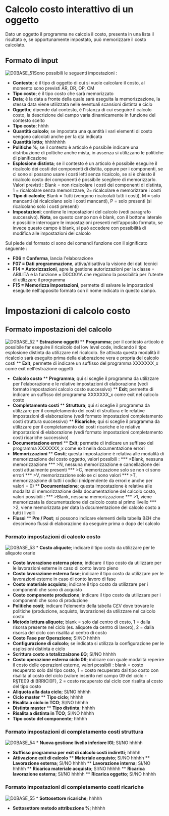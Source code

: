 # Calcolo costo interattivo di un oggetto
Dato un oggetto il programma ne calcola il costo, presenta in una lista il risultato e, se opportunamente impostato, può memorizzare il costo calcolato.

## Formato di input
![D0BASE_51](http://localhost:3000/immagini/MBDOC_OGG-P_D0CO01A/D0BASE_51.png)Sono possibili le seguenti impostazioni : 
 * **Contesto**; è il tipo di oggetto di cui si vuole calcolare il costo, al momento sono previsti AR, DR, OP, CM
 * **Tipo costo**; è il tipo costo che sarà memorizzato
 * **Data**; è la data a fronte della quale sarà eseguita la memorizzazione, la stessa data viene utilizzata nelle eventuali scansioni distinta e ciclo
 * **Oggetto**; dipende dal contesto, è l'istanza di cui eseguire il calcolo costo, la descrizione del campo varia dinamicamente in funzione del contesto scelto
 * **Tipo costo**; hhhh
 * **Quantità calcolo**; se impostata una quantità i vari elementi di costo vengono calcolati anche per la qtà indicata
 * **Quantità lotto**; hhhhhhhh
 * **Politiche %**; se il contesto è articolo è possibile indicare una distribuzione di poltiche anche mista, in assenza si utilizzano le politiche di pianificazione
 * **Esplosione distinta**; se il contesto è un articolo è possibile eseguire il ricalcolo dei costi dei componenti di distita, oppure per i componenti, se ci sono si possono usare i costi letti senza ricalcolo, se si è chiesto il ricalcolo costo dei componenti è possibile scegliere di memorizzarlo. Valori previsti :  Blank = non ricalcolare i costi dei componenti di distinta, 1 = ricalcolare senza memorizzare, 2= ricalcolare e memorizzare i costi
 * **Tipo di calcolo**; Blank = Tutti (vengono ricalcolati tutti i costi), M = solo mancanti (si ricalcolano solo i costi mancanti), P = solo presenti (si ricalcolano solo i costi presenti)
 * **Impostazioni**; contiene le impostazioni del calcolo (vedi paragrafo successivo). **Nota**, se questo campo non è blank, con il bottone laterale è possibile interrogare le impostazioni presenti nell'apposito formato, se invece questo campo è blank, si può accedere con possibilità di modifica alle impostazioni del calcolo

Sul piede del formato ci sono dei comandi funzione con il significato seguente : 
 * **F06 = Conferma**, lancia l'elaborazione
 * **F07 = Dati programmazione**, attiva/disattiva la visione dei dati tecnici
 * **F14 = Autorizzazioni**, apre la gestione autorizzazioni per la classe = ABILITA e la funzione = D0CO01A che regolano la possibilità per l'utente di utilizzare il programma
 * **F15 = Memorizza Impostazioni**, permette di salvare le impostazioni eseguite nell'apposito formato con il nome indicato in questo campo.

# Impostazioni di calcolo costo
## Formato impostazioni del calcolo
![D0BASE_52](http://localhost:3000/immagini/MBDOC_OGG-P_D0CO01I/D0BASE_52.png) * **Estrazione oggetti**
 ** __Programma__; per il contesto articolo è possibile far eseguire il ricalcolo del low level code, indicando il tipo esplosione distinta da utilizzare nel ricalcolo. Se attivata questa modalità il ricalcolo sarà eseguito prima della elaborazione vera e propria del calcolo costi
 ** __Exit__; permette di indicare un suffisso del programma XXXXXXX_x come exit nell'estrazione oggetti
 * **Calcolo costo**
 ** __Programma__; qui si sceglie il programma da utilizzare per l'elaborazione e le relative impostazioni di elaborazione (vedi formato impostazioni calcolo costo successivo)
 ** __Exit__; permette di indicare un suffisso del programma XXXXXXX_x come exit nel calcolo costo
 * **Completamento costi**
 ** __Struttura__; qui si sceglie il programma da utilizzare per il completamento dei costi di struttura e le relative impostazioni di elaborazione (vedi formato impostazioni completamento costi struttura successivo)
 ** __Ricariche__; qui si sceglie il programma da utilizzare per il completamento dei costi ricariche e le relative impostazioni di elaborazione (vedi formato impostazioni completamento costi ricariche successivo)
 * **Documentazione errori**
 ** __Exit__; permette di indicare un suffisso del programma XXXXXXX_x come exit nella documentazione errori
 * **Memorizzazioni**
 ** __Costi__; questa impostazione è relativa alle modalità di memorizzazione del costo oggetto, valori possibili : 
 *** >Blank, nessuna memorizzazione
 *** >N, nessuna memorizzazione e cancellazione dei costi attualmente presenti
 *** >C, memorizzazione solo se non ci sono errori
 *** >V, memorizzazione solo se ci sono valori
 *** >T, memorizzazione di tutti i codici (inidpendente da errori e anche per valori = 0)
 ** __Documentazione__; questa impostazione è relativa alle modalità di memorizzazione della documentazione del calcolo costo, valori possibili : 
 *** >Blank, nessuna memorizzazione
 *** >1, viene memorizzata la documentazione del calcolo costo al primo livello
 *** >2, viene memorizzata per data la documentazione del calcolo costo a tutti i livelli
 * **Flussi**
 ** __Pre / Post__; si possono indicare elementi della tabella B£H che descrivono flussi di elaborazione da eseguire prima o dopo del calcolo

### Formato impostazioni di calcolo costo
![D0BASE_53](http://localhost:3000/immagini/MBDOC_OGG-P_D0CO01I/D0BASE_53.png) * **Costo aliquote**; indicare il tipo costo da utilizzare per le aliquote orarie
 * **Costo lavorazione esterna pieno**; indicare il tipo costo da utilizzare per le lavorazioni esterne in caso di conto lavoro pieno
 * **Costo lavorazione esterna fase**; indicare il tipo costo da utilizzare per le lavorazioni esterne in caso di conto lavoro di fase
 * **Costo materiale acquisto**; indicare il tipo costo da utilizzare per i componenti che sono di acquisto
 * **Costo componente produzione**; indicare il tipo costo da utilizzare per i componenti che sono di produzione
 * **Politiche costi**; indicare l'elemento della tabella C£V dove trovare le politiche (produzione, acquisto, lavorazione) da utilizzare nel calcolo costo
 * **Metodo lettura aliquote**; blank = solo dal centro di costo, 1 = dalla risorsa presente nel ciclo (es. aliquote da centro di lavoro), 2 = dalla risorsa del ciclo con risalita al centro di costo
 * **Costo Fase per Operazione**; SI/NO hhhhh
 * **Configurazione di calcolo**; se indicata si utilizza la configurazione per le esplosioni distinta e ciclo
 * **Scrittura costo a totalizzaizone £Q**; SI/NO hhhhh
 * **Costo operazione esterna ciclo 09**; indicare con quale modalità reperire il costo delle operazioni esterne, valori possibili :  blank =  costo recuperato solo dal tipo costo, 1 = costo recuperato dal tipo costo con risalita al costo del ciclo (valore inserito nel campo 09 del ciclo  - R§TE09 di BRRICI0F), 2 = costo recuperato dal ciclo con risalita al costo del tipo costo
 * **Aliquota alla data ciclo**; SI/NO hhhhh
 * **Ciclo master**
 ** __Tipo ciclo__; hhhhh
 * **Risalita a ciclo in TCO**; SI/NO hhhhh
 * **Distinta master**
 ** __Tipo distinta__; hhhhh
 * **Risalita a distinta in TCO**; SI/NO hhhhh
 * **Tipo costo del componente**; hhhhh

### Formato impostazioni di completamento costi struttura
![D0BASE_54](http://localhost:3000/immagini/MBDOC_OGG-P_D0CO01I/D0BASE_54.png) * **Nuova gestione livello inferiore IGI**;  SI/NO hhhhh
 * **Suffisso programma per exit di calcolo costi indiretti**; hhhhh
 * **Attivazione exit di calcolo**
 ** __Materiale acquisto__;  SI/NO hhhhh
 ** __Lavorazione esterna__;  SI/NO hhhhh
 ** __Lavorazione interna__;  SI/NO hhhhh
 ** __Ricarica materiale acquisto__;  SI/NO hhhhh
 ** __Ricarica lavorazione esterna__;  SI/NO hhhhh
 ** __Ricarica oggetto__;  SI/NO hhhhh

### Formato impostazioni di completamento costi ricariche
![D0BASE_55](http://localhost:3000/immagini/MBDOC_OGG-P_D0CO01I/D0BASE_55.png) * **Sottosettore ricariche**;  hhhhh
 * **Sottosettore metodo attribuzione %**;  hhhhh
